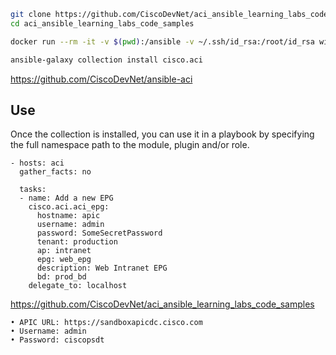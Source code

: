 
```bash
git clone https://github.com/CiscoDevNet/aci_ansible_learning_labs_code_samples
cd aci_ansible_learning_labs_code_samples

docker run --rm -it -v $(pwd):/ansible -v ~/.ssh/id_rsa:/root/id_rsa willhallonline/ansible:centos /bin/sh    <-- HAS TO BE CENTOS?

ansible-galaxy collection install cisco.aci
```
https://github.com/CiscoDevNet/ansible-aci

## Use
Once the collection is installed, you can use it in a playbook by specifying the full namespace path to the module, plugin and/or role.

```
- hosts: aci
  gather_facts: no

  tasks:
  - name: Add a new EPG
    cisco.aci.aci_epg:
      hostname: apic
      username: admin
      password: SomeSecretPassword
      tenant: production
      ap: intranet
      epg: web_epg
      description: Web Intranet EPG
      bd: prod_bd
    delegate_to: localhost
```

https://github.com/CiscoDevNet/aci_ansible_learning_labs_code_samples

	• APIC URL: https://sandboxapicdc.cisco.com
	• Username: admin 
	• Password: ciscopsdt
